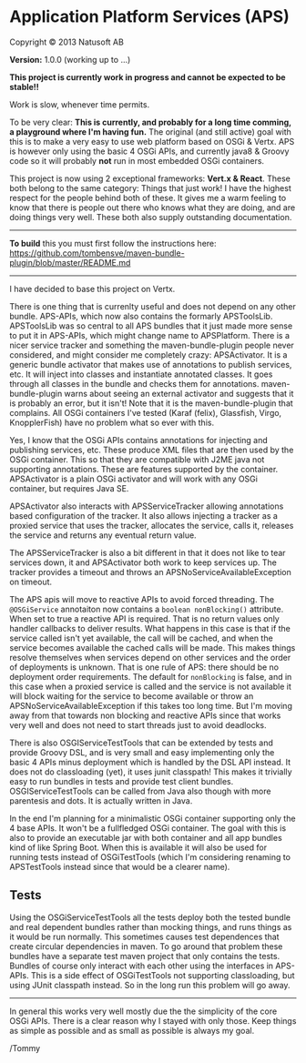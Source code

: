 # Application Platform Services (APS)

Copyright © 2013 Natusoft AB

__Version:__ 1.0.0 (working up to ...)

__This project is currently work in progress and cannot be expected to be stable!!__

Work is slow, whenever time permits.

To be very clear: **This is currently, and probably for a long time comming, a playground where I'm having fun.** The original (and still active) goal with this is to make a very easy to use web platform based on OSGi & Vertx. APS is however only using the basic 4 OSGi APIs, and currently java8 & Groovy code so it will probably **not** run in most embedded OSGi containers.

This project is now using 2 exceptional frameworks: __Vert.x & React__. These both belong to the same category: Things that just work! I have the highest respect for the people behind both of these. It gives me a warm feeling to know that there is people out there who knows what they are doing, and are doing things very well. These both also supply outstanding documentation.

---

__To build__ this you must first follow the instructions here: https://github.com/tombensve/maven-bundle-plugin/blob/master/README.md

---

I have decided to base this project on Vertx.

There is one thing that is currenlty useful and does not depend on any other bundle. APS-APIs, which now also contains the formarly APSToolsLib. APSToolsLib was so central to all APS bundles that it just made more sense to put it in APS-APIs, which might change name to APSPlatform. There is a nicer service tracker and something the maven-bundle-plugin people never considered, and might consider me completely crazy: APSActivator. It is a generic bundle activator that makes use of annotations to publish services, etc. It will inject into classes and instantiate annotated classes. It goes through all classes in the bundle and checks them for annotations. maven-bundle-plugin warns about seeing an external activator and suggests that it is probably an error, but it isn't! Note that it is the maven-bundle-plugin that complains. All OSGi containers I've tested (Karaf (felix), Glassfish, Virgo, KnopplerFish) have no problem what so ever with this.

Yes, I know that the OSGi APIs contains annotations for injecting and publishing services, etc. These produce XML files that are then used by the OSGi container. This so that they are compatible with J2ME java not supporting annotations. These are features supported by the container. APSActivator is a plain OSGi activator and will work with any OSGi container, but requires Java SE.

APSActivator also interacts with APSServiceTracker allowing annotations based configuration of the tracker. It also allows injecting a tracker as a proxied service that uses the tracker, allocates the service, calls it, releases the service and returns any eventual return value.

The APSServiceTracker is also a bit different in that it does not like to tear services down, it and APSActivator both work to keep services up. The tracker provides a timeout and throws an APSNoServiceAvailableException on timeout.

The APS apis will move to reactive APIs to avoid forced threading. The `@OSGiService` annotaiton now contains a `boolean nonBlocking()` attribute. When set to true a reactive API is required. That is no return values only handler callbacks to deliver results. What happens in this case is that if the service called isn't yet available, the call will be cached, and when the service becomes available the cached calls will be made. This makes things resolve themselves when services depend on other services and the order of deployments is unknown. That is one rule of APS: there should be no deployment order requirements. The default for `nonBlocking` is false, and in this case when a proxied service is called and the service is not available it will block waiting for the service to become available or throw an APSNoServiceAvailableException if this takes too long time. But I'm moving away from that towards non blocking and reactive APIs since that works very well and does not need to start threads just to avoid deadlocks.

There is also OSGIServiceTestTools that can be extended by tests and provide Groovy DSL, and is very small and easy implementing only the basic 4 APIs minus deployment which is handled by the DSL API instead. It does not do classloading (yet), it uses junit classpath! This makes it trivially easy to run bundles in tests and provide test client bundles. OSGIServiceTestTools can be called from Java also though with more parentesis and dots. It is actually written in Java.

In the end I'm planning for a minimalistic OSGi container supporting only the 4 base APIs. It won't be a fullfledged OSGi container. The goal with this is also to provide an executable jar with both container and all app bundles kind of like Spring Boot. When this is available it will also be used for running tests instead of OSGiTestTools (which I'm considering renaming to APSTestTools instead since that would be a clearer name).

## Tests

Using the OSGiServiceTestTools all the tests deploy both the tested bundle and real dependent bundles rather than mocking things, and runs things as it would be run normally. This sometimes causes test dependences that create circular dependencies in maven. To go around that problem these bundles have a separate test maven project that only contains the tests. Bundles of course only interact with each other using the interfaces in APS-APIs. This is a side effect of OSGiTestTools not supporting classloading, but using JUnit classpath instead. So in the long run this problem will go away.

----

In general this works very well mostly due the the simplicity of the core OSGi APIs. There is a clear reason why I stayed with only those. Keep things as simple as possible and as small as possible is always my goal.

/Tommy
